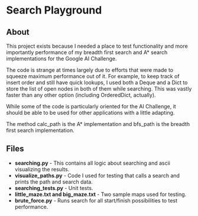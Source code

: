 Search Playground
=================

About
-----

This project exists because I needed a place to test functionality and more importantly performance of my breadth first search and A\* search implementations for the Google AI Challenge.

The code is strange at times largely due to efforts that were made to squeeze maximum performance out of it. For example, to keep track of insert order and still have quick lookups, I used both a Deque and a Dict to store the list of open nodes in both of them while searching. This was vastly faster than any other option (including OrderedDict, actually).

While some of the code is particularly oriented for the AI Challenge, it should be able to be used for other applications with a little adapting.

The method calc_path is the A\* implementation and bfs_path is the breadth first search implementation.

Files
-----

* **searching.py** - This contains all logic about searching and ascii visualizing the results.
* **visualize_paths.py** - Code I used for testing that calls a search and prints the path and search data.
* **searching_tests.py** - Unit tests.
* **little_maze.txt and big_maze.txt** - Two sample maps used for testing.
* **brute_force.py** - Runs search for all start/finish possibilities to test performance.
